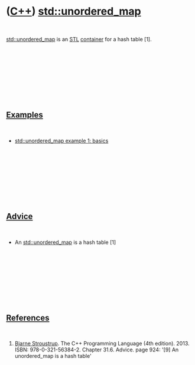 



 

 

 

 

 

([C++](Cpp.htm)) [std::unordered\_map](CppUnordered_map.htm)
============================================================

 

[std::unordered\_map](CppUnordered_map.htm) is an [STL](CppStl.htm)
[container](CppContainer.htm) for a hash table \[1\].

 

 

 

 

 

[Examples](CppExample.htm)
--------------------------

 

-   [std::unordered\_map example 1:
    basics](CppUnordered_mapExample1.htm)

 

 

 

 

 

[Advice](CppAdvice.htm)
-----------------------

 

-   An [std::unordered\_map](CppUnordered_map.htm) is a hash table \[1\]

 

 

 

 

 

[References](CppReferences.htm)
-------------------------------

 

1.  [Bjarne Stroustrup](CppBjarneStroustrup.htm). The C++ Programming
    Language (4th edition). 2013. ISBN: 978-0-321-56384-2. Chapter 31.6.
    Advice. page 924: '\[9\] An unordered\_map is a hash table'

 

 

 

 

 





 



